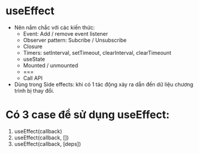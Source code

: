 # useEffect
- Nên nắm chắc với các kiến thức:
    + Event: Add / remove event listener
    + Observer pattern: Subcribe / Unsubscribe
    + Closure
    + Timers: setInterval, setTimeout, clearInterval, clearTimeount
    + useState
    + Mounted / unmounted
    + ===
    + Call API
- Dùng trong Side effects: khi có 1 tác động xảy ra dẫn đến dữ liệu chương trình bị thay đổi.
# Có 3 case để sử dụng useEffect:
1. useEffect(callback)
2. useEffect(callback, [])
3. useEffect(callback, [deps])
